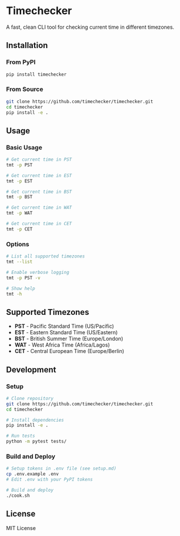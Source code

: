 # Timechecker

A fast, clean CLI tool for checking current time in different timezones.

## Installation

### From PyPI
```bash
pip install timechecker
```

### From Source
```bash
git clone https://github.com/timechecker/timechecker.git
cd timechecker
pip install -e .
```

## Usage

### Basic Usage
```bash
# Get current time in PST
tmt -p PST

# Get current time in EST
tmt -p EST

# Get current time in BST
tmt -p BST

# Get current time in WAT
tmt -p WAT

# Get current time in CET
tmt -p CET
```

### Options
```bash
# List all supported timezones
tmt --list

# Enable verbose logging
tmt -p PST -v

# Show help
tmt -h
```

## Supported Timezones

- **PST** - Pacific Standard Time (US/Pacific)
- **EST** - Eastern Standard Time (US/Eastern) 
- **BST** - British Summer Time (Europe/London)
- **WAT** - West Africa Time (Africa/Lagos)
- **CET** - Central European Time (Europe/Berlin)

## Development

### Setup
```bash
# Clone repository
git clone https://github.com/timechecker/timechecker.git
cd timechecker

# Install dependencies
pip install -e .

# Run tests
python -m pytest tests/
```

### Build and Deploy
```bash
# Setup tokens in .env file (see setup.md)
cp .env.example .env
# Edit .env with your PyPI tokens

# Build and deploy
./cook.sh
```

## License

MIT License